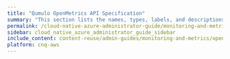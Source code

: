 ```yaml
---
title: "Qumulo OpenMetrics API Specification"
summary: "This section lists the names, types, labels, and descriptions for the metrics that Qumulo Core 5.3.0 (and higher) emits in OpenMetrics API format."
permalink: /cloud-native-azure-administrator-guide/monitoring-and-metrics/openmetrics-api-specification.html
sidebar: cloud_native_azure_administrator_guide_sidebar
include_content: content-reuse/admin-guides/monitoring-and-metrics/openmetrics-api-specification.md
platform: cnq-aws
---
```


